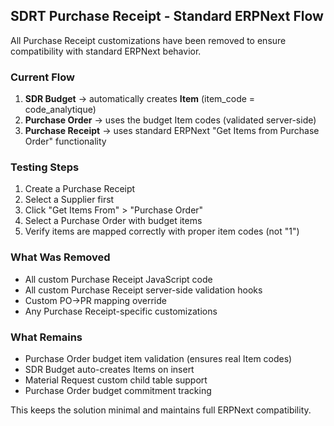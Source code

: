 ## SDRT Purchase Receipt - Standard ERPNext Flow

All Purchase Receipt customizations have been removed to ensure compatibility with standard ERPNext behavior.

### Current Flow

1. **SDR Budget** → automatically creates **Item** (item_code = code_analytique)
2. **Purchase Order** → uses the budget Item codes (validated server-side)  
3. **Purchase Receipt** → uses standard ERPNext "Get Items from Purchase Order" functionality

### Testing Steps

1. Create a Purchase Receipt
2. Select a Supplier first 
3. Click "Get Items From" > "Purchase Order"
4. Select a Purchase Order with budget items
5. Verify items are mapped correctly with proper item codes (not "1")

### What Was Removed

- All custom Purchase Receipt JavaScript code
- All custom Purchase Receipt server-side validation hooks  
- Custom PO→PR mapping override
- Any Purchase Receipt-specific customizations

### What Remains

- Purchase Order budget item validation (ensures real Item codes)
- SDR Budget auto-creates Items on insert
- Material Request custom child table support
- Purchase Order budget commitment tracking

This keeps the solution minimal and maintains full ERPNext compatibility.